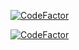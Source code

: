 [![CodeFactor](https://www.codefactor.io/repository/github/g0thic/btc/badge)](https://www.codefactor.io/repository/github/g0thic/btc)


[![CodeFactor](https://www.codefactor.io/repository/github/g0thic/btc/badge)](https://www.codefactor.io/repository/github/g0thic/btc)
